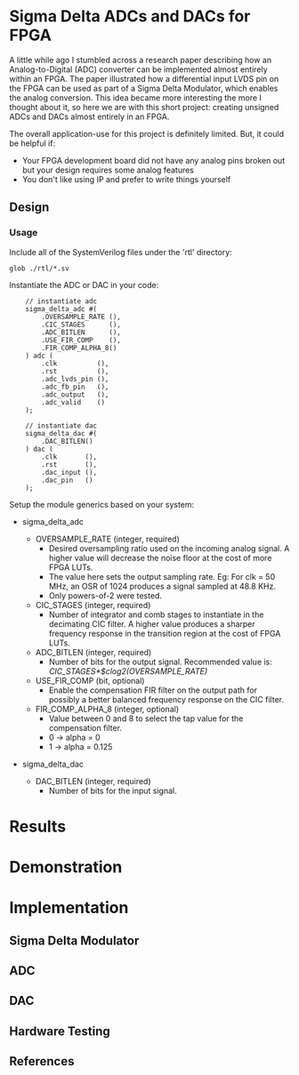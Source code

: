 # Sigma Delta ADCs and DACs for FPGA
A little while ago I stumbled across a research paper describing how an Analog-to-Digital (ADC) 
converter can be implemented almost entirely within an FPGA. The paper illustrated how a 
differential input LVDS pin on the FPGA can be used as part of a Sigma Delta Modulator, which 
enables the analog conversion. This idea became more interesting the more I thought about it, 
so here we are with this short project: creating unsigned ADCs and DACs almost entirely in an FPGA. 

The overall application-use for this project is definitely limited. But, it could be helpful if:
- Your FPGA development board did not have any analog pins broken out but your design requires some
  analog features
- You don't like using IP and prefer to write things yourself

## Design
### Usage
Include all of the SystemVerilog files under the 'rtl' directory:
```
glob ./rtl/*.sv
```
Instantiate the ADC or DAC in your code:
```
    // instantiate adc
    sigma_delta_adc #(
        .OVERSAMPLE_RATE (),
        .CIC_STAGES      (),
        .ADC_BITLEN      (),
        .USE_FIR_COMP    (),
        .FIR_COMP_ALPHA_8()
    ) adc (
        .clk          (),
        .rst          (),
        .adc_lvds_pin (),
        .adc_fb_pin   (),
        .adc_output   (),
        .adc_valid    ()
    );

    // instantiate dac
    sigma_delta_dac #(
        .DAC_BITLEN()
    ) dac (
        .clk       (),
        .rst       (),
        .dac_input (),
        .dac_pin   ()
    );
```
Setup the module generics based on your system:
- sigma\_delta\_adc
    - OVERSAMPLE\_RATE (integer, required)
        - Desired oversampling ratio used on the incoming analog signal. A higher value
          will decrease the noise floor at the cost of more FPGA LUTs.
        - The value here sets the output sampling rate. Eg: For clk = 50 MHz, an OSR of 1024
          produces a signal sampled at 48.8 KHz.
        - Only powers-of-2 were tested.
    - CIC\_STAGES (integer, required)
        - Number of integrator and comb stages to instantiate in the decimating CIC filter. A higher
          value produces a sharper frequency response in the transition region at the cost of FPGA
          LUTs.
    - ADC\_BITLEN (integer, required)
        - Number of bits for the output signal. Recommended value is: *CIC_STAGES\*$clog2(OVERSAMPLE_RATE)*
    - USE\_FIR\_COMP (bit, optional)
        - Enable the compensation FIR filter on the output path for possibly a better balanced
          frequency response on the CIC filter.
    - FIR\_COMP\_ALPHA\_8 (integer, optional)
        - Value between 0 and 8 to select the tap value for the compensation filter. 
        - 0 -> alpha = 0
        - 1 -> alpha = 0.125

- sigma\_delta\_dac
    - DAC\_BITLEN (integer, required)
        - Number of bits for the input signal.

# Results

# Demonstration

# Implementation

## Sigma Delta Modulator
## ADC
## DAC
## Hardware Testing
## References

